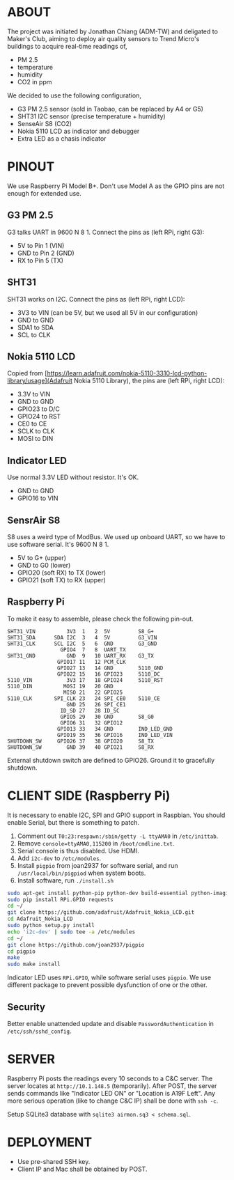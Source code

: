 ABOUT
=====
The project was initiated by Jonathan Chiang (ADM-TW) and deligated to Maker's Club, aiming to deploy air quality sensors to Trend Micro's buildings to acquire real-time readings of,
- PM 2.5
- temperature
- humidity
- CO2 in ppm

We decided to use the following configuration,
- G3 PM 2.5 sensor (sold in Taobao, can be replaced by A4 or G5)
- SHT31 I2C sensor (precise temperature + humidity)
- SenseAir S8 (CO2)
- Nokia 5110 LCD as indicator and debugger
- Extra LED as a chasis indicator


PINOUT
======
We use Raspberry Pi Model B+.  Don't use Model A as the GPIO pins are not enough for extended use.

G3 PM 2.5
---------
G3 talks UART in 9600 N 8 1.  Connect the pins as (left RPi, right G3):
- 5V to Pin 1 (VIN)
- GND to Pin 2 (GND)
- RX to Pin 5 (TX)

SHT31
-----
SHT31 works on I2C.  Connect the pins as (left RPi, right LCD):
- 3V3 to VIN (can be 5V, but we used all 5V in our configuration)
- GND to GND
- SDA1 to SDA
- SCL to CLK

Nokia 5110 LCD
--------------
Copied from [https://learn.adafruit.com/nokia-5110-3310-lcd-python-library/usage](Adafruit Nokia 5110 Library), the pins are (left RPi, right LCD):
- 3.3V to VIN
- GND to GND
- GPIO23 to D/C
- GPIO24 to RST
- CE0 to CE
- SCLK to CLK
- MOSI to DIN

Indicator LED
-------------
Use normal 3.3V LED without resistor.  It's OK.
- GND to GND
- GPIO16 to VIN

SensrAir S8
-----------
S8 uses a weird type of ModBus.  We used up onboard UART, so we have to use software serial.  It's 9600 N 8 1.
- 5V to G+ (upper)
- GND to G0 (lower)
- GPIO20 (soft RX) to TX (lower)
- GPIO21 (soft TX) to RX (upper)

Raspberry Pi
------------
To make it easy to assemble, please check the following pin-out.
```
SHT31_VIN          3V3  1   2  5V         S8_G+
SHT31_SDA      SDA I2C  3   4  5V         G3_VIN
SHT31_CLK      SCL I2C  5   6  GND        G3_GND
                 GPIO4  7   8  UART_TX
SHT31_GND          GND  9   10 UART_RX    G3_TX
                GPIO17 11   12 PCM_CLK
                GPIO27 13   14 GND        5110_GND
                GPIO22 15   16 GPIO23     5110_DC
5110_VIN           3V3 17   18 GPIO24     5110_RST
5110_DIN          MOSI 19   20 GND
                  MISO 21   22 GPIO25
5110_CLK       SPI_CLK 23   24 SPI_CE0    5110_CE
                   GND 25   26 SPI_CE1
                 ID_SD 27   28 ID_SC
                 GPIO5 29   30 GND        S8_G0
                 GPIO6 31   32 GPIO12
                GPIO13 33   34 GND        IND_LED_GND
                GPIO19 35   36 GPIO16     IND_LED_VIN
SHUTDOWN_SW     GPIO26 37   38 GPIO20     S8_TX
SHUTDOWN_SW        GND 39   40 GPIO21     S8_RX
```

External shutdown switch are defined to GPIO26.  Ground it to gracefully shutdown.


CLIENT SIDE (Raspberry Pi)
==========================
It is necessary to enable I2C, SPI and GPIO support in Raspbian.  You should enable Serial, but there is something to patch.

1. Comment out `T0:23:respawn:/sbin/getty -L ttyAMA0` in `/etc/inittab`.
2. Remove `console=ttyAMA0,115200` in `/boot/cmdline.txt`.
3. Serial console is thus disabled.  Use HDMI.
4. Add `i2c-dev` to `/etc/modules`.
5. Install `pigpio` from joan2937 for software serial, and run `/usr/local/bin/pigpiod` when system boots.
6. Install software, run `./install.sh`

```bash
sudo apt-get install python-pip python-dev build-essential python-imaging git python-smbus i2c-tools supervisord
sudo pip install RPi.GPIO requests
cd ~/
git clone https://github.com/adafruit/Adafruit_Nokia_LCD.git
cd Adafruit_Nokia_LCD
sudo python setup.py install
echo 'i2c-dev' | sudo tee -a /etc/modules
cd ~/
git clone https://github.com/joan2937/pigpio
cd pigpio
make
sudo make install
```

Indicator LED uses `RPi.GPIO`, while software serial uses `pigpio`.  We use different package to prevent possible dysfunction of one or the other.

Security
--------
Better enable unattended update and disable `PasswordAuthentication` in `/etc/ssh/sshd_config`.


SERVER
======
Raspberry Pi posts the readings every 10 seconds to a C&C server.  The server locates at `http://10.1.148.5` (temporarily).
After POST, the server sends commands like "Indicator LED ON" or "Location is A19F Left".  Any more serious operation (like to change C&C IP) shall be done with `ssh -c`.

Setup SQLite3 database with `sqlite3 airmon.sq3 < schema.sql`.

DEPLOYMENT
==========
- Use pre-shared SSH key.
- Client IP and Mac shall be obtained by POST.
